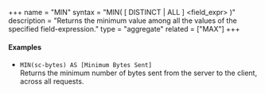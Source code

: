 +++
name = "MIN"
syntax = "MIN( [ DISTINCT | ALL ] <field_expr> )"
description = "Returns the minimum value among all the values of the specified field-expression."
type = "aggregate"
related = ["MAX"]
+++

#### Examples
- `MIN(sc-bytes) AS [Minimum Bytes Sent]`  
  Returns the minimum number of bytes sent from the server to the client, across all requests.
